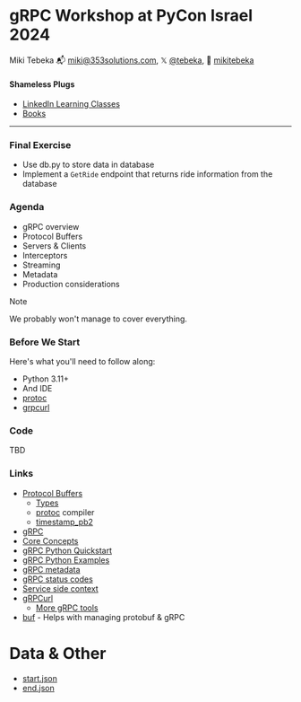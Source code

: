 # gRPC Workshop at PyCon Israel 2024

Miki Tebeka
📬 [miki@353solutions.com](mailto:miki@353solutions.com), 𝕏 [@tebeka](https://twitter.com/tebeka), 👨 [mikitebeka](https://www.linkedin.com/in/mikitebeka/)

#### Shameless Plugs

- [LinkedIn Learning Classes](https://www.linkedin.com/learning/instructors/miki-tebeka)
- [Books](https://pragprog.com/search/?q=miki+tebeka)

---

### Final Exercise

- Use db.py to store data in database
- Implement a `GetRide` endpoint that returns ride information from the database

### Agenda

- gRPC overview
- Protocol Buffers
- Servers & Clients
- Interceptors
- Streaming
- Metadata
- Production considerations

> [!NOTE]
> We probably won't manage to cover everything.

### Before We Start

Here's what you'll need to follow along:

- Python 3.11+
- And IDE
- [protoc](https://github.com/protocolbuffers/protobuf/releases)
- [grpcurl](https://github.com/fullstorydev/grpcurl/releases)


### Code

TBD


### Links

- [Protocol Buffers](https://protobuf.dev/)
    - [Types](https://protobuf.dev/programming-guides/proto3/#scalar)
    - [protoc](https://github.com/protocolbuffers/protobuf/releases) compiler
    - [timestamp_pb2](https://googleapis.dev/python/protobuf/latest/google/protobuf/timestamp_pb2.html)
- [gRPC](https://grpc.io/)
- [Core Concepts](https://grpc.io/docs/what-is-grpc/core-concepts/)
- [gRPC Python Quickstart](https://grpc.io/docs/languages/python/quickstart/)
- [gRPC Python Examples](https://github.com/grpc/grpc/tree/v1.66.0/examples/python)
- [gRPC metadata](https://grpc.io/docs/guides/metadata)
- [gRPC status codes](https://grpc.github.io/grpc/core/md_doc_statuscodes.html)
- [Service side context](https://grpc.github.io/grpc/python/grpc.html#service-side-context)
- [gRPCurl](https://github.com/fullstorydev/grpcurl)
    - [More gRPC tools](https://github.com/grpc-ecosystem/awesome-grpc#tools)
- [buf](https://buf.build/) - Helps with managing protobuf & gRPC

# Data & Other

- [start.json](data/start.json)
- [end.json](data/end.json)
